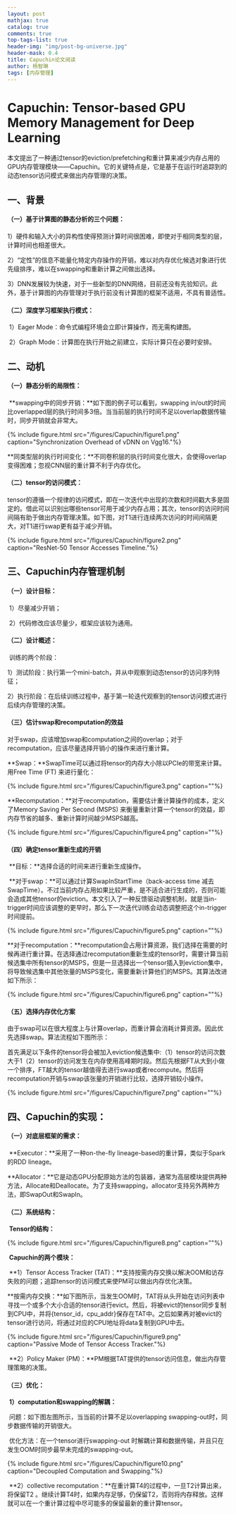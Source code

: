 ```yaml
---
layout: post
mathjax: true
catalog: true
comments: true
top-tags-list: true
header-img: "img/post-bg-universe.jpg"
header-mask: 0.4
title: Capuchin论文阅读
author: 杨智琳
tags: [内存管理]
---
```


# Capuchin: Tensor-based GPU Memory Management for Deep Learning

​	本文提出了一种通过tensor的eviction/prefetching和重计算来减少内存占用的GPU内存管理模块——Capuchin。它的关键特点是，它是基于在运行时追踪到的动态tensor访问模式来做出内存管理的决策。

## 一、背景

#### （一）基于计算图的静态分析的三个问题：

​		1）硬件和输入大小的异构性使得预测计算时间很困难，即使对于相同类型的层，计算时间也相差很大。

​		2）“定性”的信息不能量化特定内存操作的开销，难以对内存优化候选对象进行优先级排序，难以在swapping和重新计算之间做出选择。

​		3）DNN发展较为快速，对于一些新型的DNN网络，目前还没有先验知识。此外，基于计算图的内存管理对于执行前没有计算图的框架不适用，不具有普适性。

#### （二）深度学习框架执行模式：

​		1）Eager Mode：命令式编程环境会立即计算操作，而无需构建图。

​		2）Graph Mode：计算图在执行开始之前建立，实际计算只在必要时安排。

## 二、动机

#### （一）静态分析的局限性：

​		**swapping中的同步开销：**如下图的例子可以看到，swapping in/out的时间比overlapped层的执行时间多3倍。当当前层的执行时间不足以overlap数据传输时，同步开销就会非常大。

{% include figure.html src="/figures/Capuchin/figure1.png" caption="Synchronization Overhead of vDNN on Vgg16."%}

​		**同类型层的执行时间变化：**不同卷积层的执行时间变化很大，会使得overlap变得困难；忽视CNN层的重计算不利于内存优化。

#### （二）tensor的访问模式：

​		tensor的遵循一个规律的访问模式，即在一次迭代中出现的次数和时间戳大多是固定的。借此可以识别出哪些tensor可用于减少内存占用；其次，tensor的访问时间间隔有助于做出内存管理决策。如下图，对T1进行连续两次访问的时间间隔更大，对T1进行swap更有益于减少开销。

{% include figure.html src="/figures/Capuchin/figure2.png" caption="ResNet-50 Tensor Accesses Timeline."%}

## 三、Capuchin内存管理机制

#### （一）设计目标：

​		1）尽量减少开销；

​		2）代码修改应该尽量少，框架应该较为通用。

#### （二）设计概述：

​		训练的两个阶段：

​		1）测试阶段：执行第一个mini-batch，并从中观察到动态tensor的访问序列特征；

​		2）执行阶段：在后续训练过程中，基于第一轮迭代观察到的tensor访问模式进行后续内存管理的决策。

#### （三）估计swap和recomputation的效益

​		对于swap，应该增加swap和computation之间的overlap；对于recomputation，应该尽量选择开销小的操作来进行重计算。

​		**Swap：**SwapTime可以通过将tensor的内存大小除以PCIe的带宽来计算。用Free Time (FT) 来进行量化：

{% include figure.html src="/figures/Capuchin/figure3.png" caption=""%}

​		**Recomputation：**对于recomputation，需要估计重计算操作的成本，定义了Memory Saving Per Second (MSPS) 来衡量重新计算一个tensor的效益，即内存节省的越多、重新计算时间越少MSPS越高。

{% include figure.html src="/figures/Capuchin/figure4.png" caption=""%}

#### **（四）确定tensor重新生成的开销**

​		**目标：**选择合适的时间来进行重新生成操作。

​		**对于swap：**可以通过计算SwapInStartTime（back-access time 减去 SwapTime）。不过当前内存占用如果比较严重，是不适合进行生成的，否则可能会造成其他tensor的eviction。本文引入了一种反馈驱动调整机制，就是当in-trigger时间应该调整的更早时，那么下一次迭代训练会动态调整把这个in-trigger时间提前。

{% include figure.html src="/figures/Capuchin/figure5.png" caption=""%}

​		**对于recomputation：**recomputation会占用计算资源，我们选择在需要的时候再进行重计算。在选择通过recomputation重新生成的tensor时，需要计算当前候选集中所有tensor的MSPS，但是一旦选择出一个tensor插入到eviction集中，将导致候选集中其他张量的MSPS变化，需要重新计算他们的MSPS。其算法改进如下所示：

{% include figure.html src="/figures/Capuchin/figure6.png" caption=""%}

#### （五）选择内存优化方案

​		由于swap可以在很大程度上与计算overlap，而重计算会消耗计算资源。因此优先选择swap。算法流程如下图所示：

​		首先满足以下条件的tensor将会被加入eviction候选集中:（1）tensor的访问次数大于1（2）tensor的访问发生在内存使用高峰期时段。然后先根据FT从大到小做一个排序，FT越大的tensor越值得去进行swap或者recompute。然后将recomputation开销与swap该张量的开销进行比较，选择开销较小操作。

{% include figure.html src="/figures/Capuchin/figure7.png" caption=""%}

## 四、Capuchin的实现：

#### （一）对底层框架的需求：

​			**Executor：**采用了一种on-the-fly lineage-based的重计算，类似于Spark的RDD lineage。

​			**Allocator：**它是动态GPU分配原始方法的包装器，通常为高层模块提供两种方法，Allocate和Deallocate。为了支持swapping，allocator支持另外两种方法，即SwapOut和SwapIn。

####  （二）系统结构：

​		**Tensor的结构：**

{% include figure.html src="/figures/Capuchin/figure8.png" caption=""%}

​		**Capuchin的两个模块：**

​			**1）Tensor Access Tracker (TAT)：**支持按需内存交换以解决OOM和访存失败的问题；追踪tensor的访问模式来使PM可以做出内存优化决策。

​				**按需内存交换：**如下图所示，当发生OOM时，TAT将从头开始在访问列表中寻找一个或多个大小合适的tensor进行evict。然后，将被evict的tensor同步复制到CPU中，并将{tensor_id，cpu_addr}保存在TAT中。之后如果再对被evict的tensor进行访问，将通过对应的CPU地址将data复制到GPU中去。

{% include figure.html src="/figures/Capuchin/figure9.png" caption="Passive Mode of Tensor Access Tracker."%}

​			**2）Policy Maker (PM)：**PM根据TAT提供的tensor访问信息，做出内存管理策略的决策。

#### （三）优化：

​			**1）computation和swapping的解耦：**

​				问题：如下图左图所示，当当前的计算不足以overlapping swapping-out时，同步数据传输的开销很大。

​				优化方法：在一个tensor进行swapping-out 时解耦计算和数据传输，并且只在发生OOM时同步最早未完成的swapping-out。

{% include figure.html src="/figures/Capuchin/figure10.png" caption="Decoupled Computation and Swapping."%}

​			**2）collective recomputation：**在重计算T4的过程中，一旦T2计算出来，将保留T2 。继续计算T4时，如果内存足够，仍保留T2，否则将内存释放。这样就可以在一个重计算过程中尽可能多的保留最新的重计算tensor。



​		

























































